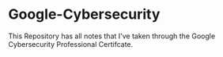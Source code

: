 # Google-Cybersecurity
 This Repository has all notes that I've taken through the Google Cybersecurity Professional Certifcate.
